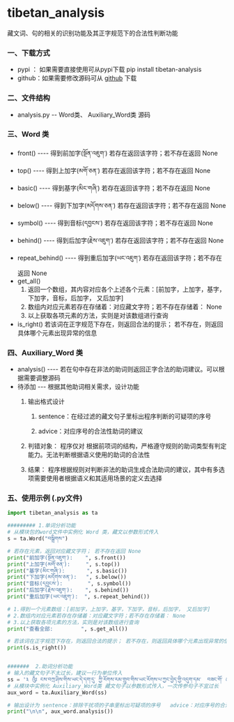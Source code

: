 # tibetan_analysis
藏文词、句的相关的识别功能及其正字规范下的合法性判断功能
### 一、下载方式

* pypi ：  如果需要直接使用可从pypi下载   pip install tibetan-analysis
* github：如果需要修改源码可从 [github](https://github.com/puntsokCN/tibetan_analysis) 下载

### 二、文件结构

- analysis.py                 --    Word类、 Auxiliary_Word类 源码


### 三、Word 类

- front()  ----  			      得到前加字(སྔོན་འཇུག་)     若存在返回该字符；若不存在返回 None
- top()   ----                     得到上加字(མགོ་ཅན་)     若存在返回该字符；若不存在返回 None
- basic()  ----                   得到基字(མིང་གཞི་)     若存在返回该字符；若不存在返回 None
- below()  ----                  得到下加字(མདོགས་ཅན་)     若存在返回该字符；若不存在返回 None
- symbol() ----                 得到音标(དབྱངས་)     若存在返回该字符；若不存在返回 None
- behind()  ----                 得到后加字(རྗེས་འཇུག་)     若存在返回该字符；若不存在返回 None
- repeat_behind() ----     得到重后加字(ཡང་འཇུག་)     若存在返回该字符；若不存在返回 None
- get_all()                   
  1. 返回一个数组，其内容对应各个上述各个元素：[前加字，上加字，基字，下加字，音标，后加字， 又后加字]
  2. 数组内对应元素若存在存储着：对应藏文字符；若不存在存储着： None
  3. 以上获取各项元素的方法，实则是对该数组进行查询	
- is_right()             若该词在正字规范下存在，则返回合法的提示； 若不存在，则返回具体哪个元素出现异常的信息

### 四、Auxiliary_Word 类 

- analysis()  ----        若在句中存在非法的助词则返回正字合法的助词建议。可以根据需要调整源码
- 待添加     ---   根据其他助词相关需求，设计功能
  1.  输出格式设计 

      1)  sentence：在经过滤的藏文句子里标出程序判断的可疑项的序号  

      2)  advice：对应序号的合法性助词的建议

  2.  判错对象：  程序仅对 根据前项词的结构，严格遵守规则的助词类型有判定能力。无法判断根据语义使用的助词的合法性

  3. 结果： 程序根据规则对判断非法的助词生成合法助词的建议，其中有多选项需要使用者根据语义和其适用场景的定义去选择

  

### 五、使用示例   (.py文件)

```python
import tibetan_analysis as ta

######### 1.单词分析功能
# 从模块包的word文件中实例化 Word 类，藏文以参数形式传入
s = ta.Word("བསྒྲིགས")       

# 若存在元素，返回对应藏文字符； 若不存在返回 None
print("前加字(སྔོན་འཇུག་):    ", s.front())
print("上加字(མགོ་ཅན་):     ", s.top())
print("基字(མིང་གཞི་):       ", s.basic())
print("下加字(མདོགས་ཅན་):   ", s.below())
print("音标(དབྱངས་):        ", s.symbol())
print("后加字(རྗེས་འཇུག་):    ", s.behind())
print("重后加字(ཡང་འཇུག་):  ", s.repeat_behind())

# 1.得到一个元素数组：[前加字，上加字，基字，下加字，音标，后加字， 又后加字]
# 2.数组内对应元素若存在存储着：对应藏文字符；若不存在存储着： None
# 3.以上获取各项元素的方法，实则是对该数组进行查询
print("查看全部:         ", s.get_all())

# 若该词在正字规范下存在，则返回合法的提示； 若不存在，则返回具体哪个元素出现异常的信息
print(s.is_right())


#######  2.助词分析功能
# 输入的藏文句子不太过长，建议一行为单位传入
ss = '༣ ༂ ངས་བཀྲ་ཤིས་གིས་ཡང་དེ་དག་དུ་ ཀྱི་རོགས་རམ་གྲུབ་གིས་ཡང་རོགས་པ་ཀྱང་བྱེད་གྱི་འདུག་དམ་  བཟང་གོ་ ཚང་མ་ལེགས་རུ་ཕྱིན་སྟེ་ ལོ་རྩ་པ་  དག་ཞེས་གསུངས། ཞིང་བ་ ལྷ་ས་བ་'
# 从模块中实例化 Auxiliary_Word类 藏文句子以参数形式传入，一次传参句子不宜过长
aux_word = ta.Auxiliary_Word(ss)      

# 输出设计为 sentence：排除干扰项的子串里标出可疑项的序号   advice：对应序号的合法性助词的建议
print("\n\n", aux_word.analysis())

```

